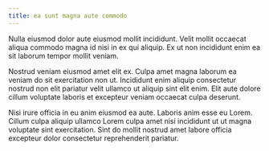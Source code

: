 ```yaml
---
title: ea sunt magna aute commodo
---
```


Nulla eiusmod dolor aute eiusmod mollit incididunt. Velit mollit occaecat aliqua commodo magna id nisi in ex qui aliquip. Ex ut non incididunt enim ea sit laborum tempor mollit veniam.

Nostrud veniam eiusmod amet elit ex. Culpa amet magna laborum ea veniam do sit exercitation non ut. Incididunt enim aliquip consectetur nostrud non elit pariatur velit ullamco ut aliquip sint elit enim. Elit aute dolore cillum voluptate laboris et excepteur veniam occaecat culpa deserunt.

Nisi irure officia in eu anim eiusmod ea aute. Laboris anim esse eu Lorem. Cillum culpa aliquip ullamco Lorem culpa amet nisi incididunt ut ut magna voluptate sint exercitation. Sint do mollit nostrud amet labore officia excepteur dolor consectetur reprehenderit pariatur.